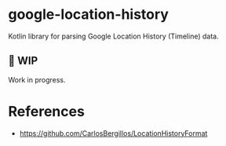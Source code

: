 # google-location-history
Kotlin library for parsing Google Location History (Timeline) data.

## 🚧 WIP
Work in progress.


# References

* https://github.com/CarlosBergillos/LocationHistoryFormat
